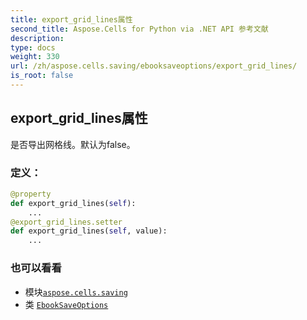 ```yaml
---
title: export_grid_lines属性
second_title: Aspose.Cells for Python via .NET API 参考文献
description:
type: docs
weight: 330
url: /zh/aspose.cells.saving/ebooksaveoptions/export_grid_lines/
is_root: false
---
```

## export_grid_lines属性

是否导出网格线。默认为false。
### 定义：
```python
@property
def export_grid_lines(self):
    ...
@export_grid_lines.setter
def export_grid_lines(self, value):
    ...
```

### 也可以看看
* 模块[`aspose.cells.saving`](../../)
* 类 [`EbookSaveOptions`](/cells/python-net/zh/aspose.cells.saving/ebooksaveoptions)

